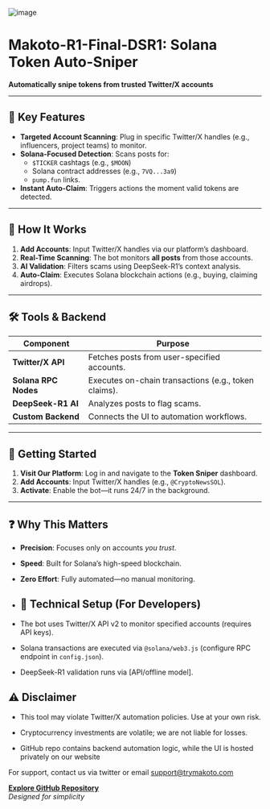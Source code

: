 ![image](https://github.com/user-attachments/assets/d37eb896-12ae-42fa-a342-bef157934b5d)













# Makoto-R1-Final-DSR1: Solana Token Auto-Sniper  
**Automatically snipe tokens from trusted Twitter/X accounts**  

---

## 🚀 **Key Features**  
- **Targeted Account Scanning**: Plug in specific Twitter/X handles (e.g., influencers, project teams) to monitor.  
- **Solana-Focused Detection**: Scans posts for:  
  - `$TICKER` cashtags (e.g., `$MOON`)  
  - Solana contract addresses (e.g., `7VQ...3a9`)  
  - `pump.fun` links.  
- **Instant Auto-Claim**: Triggers actions the moment valid tokens are detected.  

---

## 🤖 **How It Works**  
1. **Add Accounts**: Input Twitter/X handles via our platform’s dashboard.  
2. **Real-Time Scanning**: The bot monitors **all posts** from those accounts.  
3. **AI Validation**: Filters scams using DeepSeek-R1’s context analysis.  
4. **Auto-Claim**: Executes Solana blockchain actions (e.g., buying, claiming airdrops).  

---

## 🛠️ **Tools & Backend**  
| Component | Purpose |  
|-----------|---------|  
| **Twitter/X API** | Fetches posts from user-specified accounts. |  
| **Solana RPC Nodes** | Executes on-chain transactions (e.g., token claims). |  
| **DeepSeek-R1 AI** | Analyzes posts to flag scams. |  
| **Custom Backend** | Connects the UI to automation workflows. |  

---

## 🏁 **Getting Started**  
1. **Visit Our Platform**: Log in and navigate to the **Token Sniper** dashboard.  
2. **Add Accounts**: Input Twitter/X handles (e.g., `@CryptoNewsSOL`).  
3. **Activate**: Enable the bot—it runs 24/7 in the background.  

---

## ❓ **Why This Matters**  
- **Precision**: Focuses only on accounts *you trust*.  
- **Speed**: Built for Solana’s high-speed blockchain.  
- **Zero Effort**: Fully automated—no manual monitoring.

- ## 🔧 **Technical Setup (For Developers)**  
- The bot uses Twitter/X API v2 to monitor specified accounts (requires API keys).  
- Solana transactions are executed via `@solana/web3.js` (configure RPC endpoint in `config.json`).  
- DeepSeek-R1 validation runs via [API/offline model].  

## ⚠️ **Disclaimer**  
- This tool may violate Twitter/X automation policies. Use at your own risk.  
- Cryptocurrency investments are volatile; we are not liable for losses.

- GitHub repo contains backend automation logic, while the UI is hosted privately on our website

For support, contact us via twitter or email support@trymakoto.com  

**[Explore GitHub Repository](https://github.com/goddev420/Makoto-r1-final-dsr1/tree/main)**  
*Designed for simplicity*
